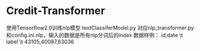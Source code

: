 # Credit-Transformer
使用Tensorflow2.0训练nlp模型
textClassiferModel.py 对应nlp_transformer.py和config.ini.nlp，输入的数据是所有nlp分词后的index
数据样例： id,date \t	label \t	43105,40087,63036

